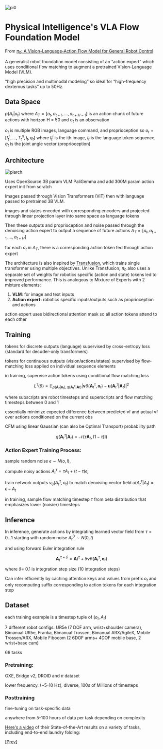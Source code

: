 ![pi0](../../Images/Screenshot%202024-12-29%20at%203.30.10 PM.png)

# Physical Intelligence's VLA Flow Foundation Model

From [$\pi_0$: A Vision-Language-Action Flow Model for General Robot Control](https://www.physicalintelligence.company/download/pi0.pdf)

A generalist robot foundation model consisting of an “action expert” which uses conditional flow matching to augment a pretrained Vision-Language Model (VLM).

“high precision and multimodal modeling” so ideal for “high-frequency dexterous tasks” up to 50Hz.

## Data Space

$p(A_t|o_t)$ where $A_T = [a_t, a_{t + 1}, …, a_{t + H - 1}]$ is an action chunk of future actions with horizon H = 50  and $o_t$ is an observation

$o_t$ is multiple RGB images, language command, and proprioception so $o_t = [I_t^1, …, T_t^n, l_t, q_t]$ where $I_t^i$ is the ith image, $l_t$ is the language token sequence, $q_t$ is the joint angle vector (proprioception)

## Architecture

![piarch](../../Images/Screenshot%202024-12-28%20at%2011.56.42 PM.png "from the paper")

Uses OpenSource 3B param VLM PaliGemma and add 300M param action expert init from scratch

Images passed through Vision Transformers (ViT) then with language passed to pretrained 3B VLM. 

images and states encoded with corresponding encoders and projected through linear projection layer into same space as language tokens

Then these outputs and proprioception and noise passed through the denoising action expert to output a sequence of future actions $A_T = [a_t, a_{t + 1}, …, a_{t + H}]$

for each $a_t$ in $A_T$, there is a corresponding action token fed through action expert

The architecture is also inspired by [Transfusion](https://arxiv.org/pdf/2408.11039), which trains single transformer using multiple objectives. Unlike Transfusion, $\pi_0$ also uses a separate set of weights for robotics specific (action and state) tokens led to improved performance. This is analogous to Mixture of Experts with 2 mixture elements:
1. **VLM**: for image and text inputs
2. **Action expert:**   robotics specific inputs/outputs such as proprioception and actions

action expert uses bidirectional attention mask so all action tokens attend to each other

## Training

tokens for discrete outputs (language) supervised by cross-entropy loss (standard for decoder-only transformers)

tokens for continuous outputs (vision/actions/states) supervised by flow-matching loss applied on individual sequence elements 

in training, supervise action tokens using conditional flow matching loss

$$
L^\tau(\theta) = \mathbb{E}_{p(\mathbf{A}_t|\mathbf{o}_t),q(\mathbf{A}_t^\tau|\mathbf{A}t)}|\mathbf{v}\theta(\mathbf{A}_t^\tau, \mathbf{o}_t) - \mathbf{u}(\mathbf{A}_t^\tau|\mathbf{A}_t)|^2
$$

where subscripts are robot timesteps and superscripts and flow matching timesteps between 0 and 1

essentially minimize expected difference between predicted vf and actual vf  over actions conditioned on the current obs

CFM using linear Gaussian (can also be Optimal Transport) probability path

$$
q(\mathbf{A}_t^\tau|\mathbf{A}_t) = \mathcal{N}(\tau\mathbf{A}_t, (1-\tau)\mathbf{I})
$$

### Action Expert Training Process:

sample random noise $\epsilon \sim N(o,I)$, 

compute noisy actions $A_t^{\tau} = \tau A_t + (t - \tau)\epsilon$, 

train network outputs $v_\theta(A_t^\tau, o_t)$ to match denoising vector field $u(A_t^\tau | A_t) = \epsilon - A_t$

in training, sample flow matching timestep $\tau$ from beta distribution that emphasizes lower (noisier) timesteps

## Inference

In inference, generate actions by integrating learned vector field from $\tau = 0…1$ starting with random noise $A_t^0 \sim N(0,I)$

and using forward Euler integration rule

$$
\mathbf{A}_t^{\tau+\delta} = \mathbf{A}t^\tau + \delta\mathbf{v}\theta(\mathbf{A}_t^\tau, \mathbf{o}_t)
$$

where $\delta$= 0.1 is integration step size (10 integration steps)

Can infer efficiently by caching attention keys and values from prefix $o_t$ and only recomputing suffix corresponding to action tokens for each integration step

## Dataset

each training example is a timestep tuple of $(o_t, A_t)$

7 different robot configs: UR5e (7 DOF arm, wrist+shoulder camera), Bimanual UR5e, Franka, Bimanual Trossen, Bimanual ARX/AgileX, Mobile Trossen/ARX, Mobile Fibocom (2 6DOF arms+ 4DOF mobile base, 2 wrist+base cam) 

68 tasks

### Pretraining:

OXE, Bridge v2, DROID and $\pi$ dataset

lower frequency. (~5-10 Hz), diverse, 100s of Millions of timesteps

### Posttraining

fine-tuning on task-specific data

anywhere from 5-100 hours of data per task depending on complexity

[Here's a video](https://www.physicalintelligence.company/blog/pi0) of their State-of-the-Art results on a variety of tasks, including end-to-end laundry folding: 

[[Prev]](../3.4:%20Diffusion%20and%20Optimal%20Transport%20as%20Flows/Optimal%20Transport%20Flow.md)